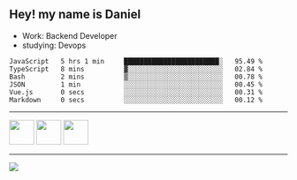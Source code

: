 ## Hey! my name is Daniel

- Work: Backend Developer
- studying: Devops

<!--START_SECTION:waka-->

```text
JavaScript   5 hrs 1 min     ████████████████████████░   95.49 %
TypeScript   8 mins          ▓░░░░░░░░░░░░░░░░░░░░░░░░   02.84 %
Bash         2 mins          ▒░░░░░░░░░░░░░░░░░░░░░░░░   00.78 %
JSON         1 min           ░░░░░░░░░░░░░░░░░░░░░░░░░   00.45 %
Vue.js       0 secs          ░░░░░░░░░░░░░░░░░░░░░░░░░   00.31 %
Markdown     0 secs          ░░░░░░░░░░░░░░░░░░░░░░░░░   00.12 %
```

<!--END_SECTION:waka-->
    

<hr>
<div>
    <img height="45" src="https://img.icons8.com/color/48/000000/nodejs.png"/>
    <img height="45" src="https://www.vectorlogo.zone/logos/golang/golang-ar21.svg">
    <img height="45" src="https://www.vectorlogo.zone/logos/nestjs/nestjs-icon.svg">
</div>
<hr>
<div>
    <a href="https://www.linkedin.com/in/daniel-lucas-bb7b82193/" target="_blank">
        <img src="https://img.shields.io/badge/LinkedIn-0077B5?style=for-the-badge&logo=linkedin&logoColor=white">
    </a>
</div>
